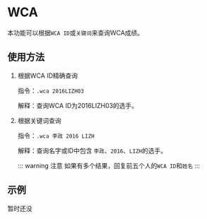 # WCA

本功能可以根据`WCA ID`或`关键词`来查询WCA成绩。

## 使用方法
1. 根据WCA ID精确查询

    指令：`.wca 2016LIZH03`
    
    解释：查询WCA ID为2016LIZH03的选手。

2. 根据关键词查询
    
    指令：`.wca 李政 2016 LIZH`
    
    解释：查询名字或ID中包含 `李政`、`2016`、`LIZH`的选手。
    
    ::: warning 注意
    如果有多个结果，回复前五个人的`WCA ID`和`姓名`
    :::
    
## 示例

暂时还没

